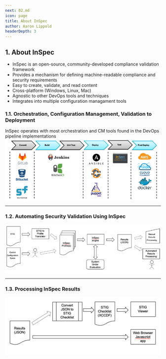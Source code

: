 ```yaml
---
next: 02.md
icon: page
title: About InSpec
author: Aaron Lippold
headerDepth: 3
---
```


## 1. About InSpec
- InSpec is an open-source, community-developed  compliance validation framework
- Provides a mechanism for defining machine-readable compliance and security requirements
- Easy to create, validate, and read content
- Cross-platform (Windows, Linux, Mac)
- Agnostic to other DevOps tools and techniques
- Integrates into multiple configuration managament tools

### 1.1. Orchestration, Configuration Management, Validation to Deployment
InSpec operates with most orchestration and CM tools found in the DevOps pipeline implementations
![Alt text](../assets/img/InSpec_Orchestration.png)

---
### 1.2. Automating Security Validation Using InSpec
![Alt text](../assets/img/Automating_Security_Validation.png)

---
### 1.3. Processing InSpec Results
![Alt text](../assets/img/Processing_InSpec_Results.png)
